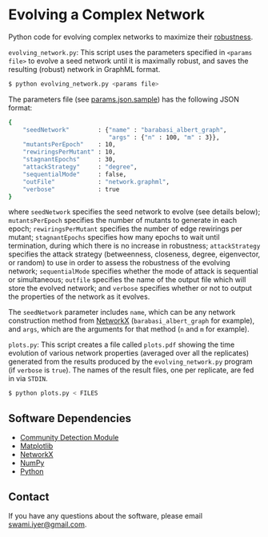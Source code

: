 # Evolving a Complex Network

Python code for evolving complex networks to maximize their [robustness](http://dx.doi.org/10.1371/journal.pone.0059613).

`evolving_network.py`: This script uses the parameters specified in `<params file>` to evolve a seed network until it is maximally robust, and saves the resulting (robust) network in GraphML format.

```bash
$ python evolving_network.py <params file>
```

The parameters file (see [params.json.sample](params.json.sample)) has the following JSON format:
```bash
{
    "seedNetwork"        : {"name" : "barabasi_albert_graph", 
                            "args" : {"n" : 100, "m" : 3}},
    "mutantsPerEpoch"    : 10,
    "rewiringsPerMutant" : 10,
    "stagnantEpochs"     : 30,
    "attackStrategy"     : "degree", 
    "sequentialMode"     : false,
    "outFile"            : "network.graphml", 
    "verbose"            : true
}
```
where `seedNetwork` specifies the seed network to evolve (see details below); `mutantsPerEpoch` specifies the number of mutants to generate in each epoch; `rewiringsPerMutant` specifies the number of edge rewirings per mutant; `stagnantEpochs` specifies how many epochs to wait until termination, during which there is no increase in robustness; `attackStrategy` specifies the attack strategy (betweenness, closeness, degree, eigenvector, or random) to use in order to assess the robustness of the evolving network; `sequentialMode` specifies whether the mode of attack is sequential or simultaneous; `outfile` specifies the name of the output file which will store the evolved network; and `verbose` specifies whether or not to output the properties of the network as it evolves.

The `seedNetwork` parameter includes `name`, which can be any network construction method from [NetworkX](https://networkx.github.io/) (`barabasi_albert_graph` for example), and `args`, which are the arguments for that method (`n` and `m` for example).

`plots.py`: This script creates a file called `plots.pdf` showing the time evolution of various network properties (averaged over all the replicates) generated from the results produced by the `evolving_network.py` program (if `verbose` is `true`). The names of the result files, one per replicate, are fed in via `STDIN`.

```bash
$ python plots.py < FILES
```

## Software Dependencies

* [Community Detection Module](https://bitbucket.org/taynaud/python-louvain)
* [Matplotlib](http://matplotlib.org/)
* [NetworkX](https://networkx.github.io/)
* [NumPy](http://www.numpy.org/)
* [Python](https://www.python.org/)

## Contact

If you have any questions about the software, please email swami.iyer@gmail.com.

